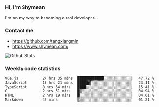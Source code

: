 ### Hi, I'm Shymean

I'm on my way to becoming a real developer...

### Contact me

- <https://github.com/tangxiangmin>
- <https://www.shymean.com/>

![Github Stats](https://github-readme-stats.vercel.app/api?username=tangxiangmin&show_icons=true&theme=dark)


###  Weekly code statistics

<!--START_SECTION:waka-->

```text
Vue.js           27 hrs 35 mins  ████████████░░░░░░░░░░░░░   47.72 %
JavaScript       13 hrs 21 mins  █████▓░░░░░░░░░░░░░░░░░░░   23.11 %
TypeScript       8 hrs 54 mins   ████░░░░░░░░░░░░░░░░░░░░░   15.41 %
C                2 hrs 51 mins   █▒░░░░░░░░░░░░░░░░░░░░░░░   04.94 %
HTML             2 hrs 19 mins   █░░░░░░░░░░░░░░░░░░░░░░░░   04.01 %
Markdown         42 mins         ▒░░░░░░░░░░░░░░░░░░░░░░░░   01.21 %
```

<!--END_SECTION:waka-->